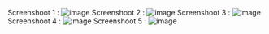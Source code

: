 Screenshoot 1 :
![image](https://github.com/user-attachments/assets/b48fa26a-127f-4822-a055-36c1b2a79490)
Screenshoot 2 :
![image](https://github.com/user-attachments/assets/1dc320ab-11fa-4167-8fd1-01752be5cebb)
Screenshoot 3 :
![image](https://github.com/user-attachments/assets/72a335bd-b26f-4aae-af6b-05549e763061)
Screenshoot 4 :
![image](https://github.com/user-attachments/assets/60a849e6-f664-4f42-b2b1-b0c2124f7045)
Screenshoot 5 :
![image](https://github.com/user-attachments/assets/dea239c4-294c-4f28-b295-17d15e8652d3)
